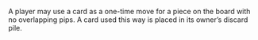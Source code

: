 A player may use a card as a one-time move for a piece on the board with no overlapping pips. A card used this way is placed in its owner’s discard pile.